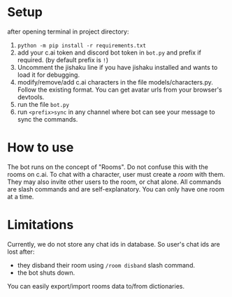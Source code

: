 # Setup
after opening terminal in project directory:
1. `python -m pip install -r requirements.txt`
2. add your c.ai token and discord bot token in `bot.py` and prefix if required. (by default prefix is `!`)
3. Uncomment the jishaku line if you have jishaku installed and wants to load it for debugging.
4. modify/remove/add c.ai characters in the file models/characters.py. Follow the existing format. You can get avatar urls from your browser's devtools.
5. run the file `bot.py`
6. run `<prefix>sync` in any channel where bot can see your message to sync the commands.

# How to use
The bot runs on the concept of "Rooms". Do not confuse this with the rooms on c.ai.
To chat with a character, user must create a *room* with them. They may also invite other users to the room, or chat alone.
All commands are slash commands and are self-explanatory. You can only have one room at a time.

# Limitations
Currently, we do not store any chat ids in database. So user's chat ids are lost after:
- they disband their room using `/room disband` slash command.
- the bot shuts down.

You can easily export/import rooms data to/from dictionaries. 

